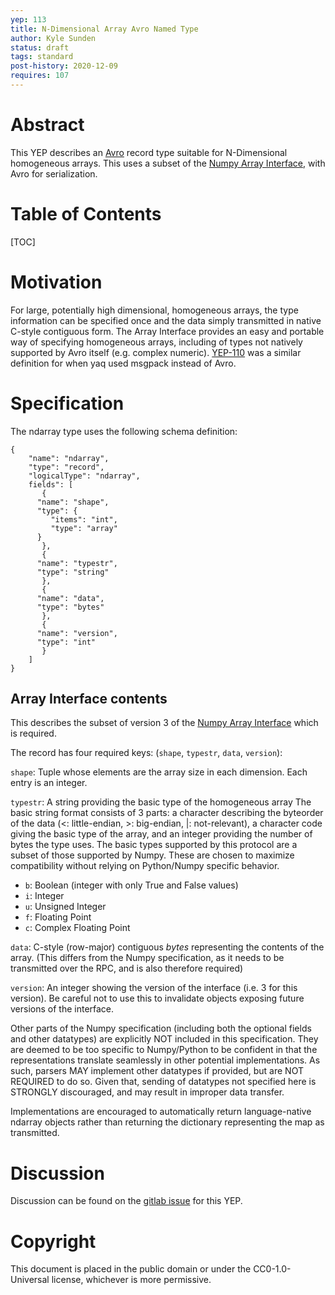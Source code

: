 ```yaml
---
yep: 113
title: N-Dimensional Array Avro Named Type
author: Kyle Sunden
status: draft
tags: standard
post-history: 2020-12-09
requires: 107
---
```


# Abstract

This YEP describes an [Avro](https://avro.apache.org/docs/current/spec.html) record type suitable for N-Dimensional homogeneous arrays.
This uses a subset of the [Numpy Array Interface](https://docs.scipy.org/doc/numpy/reference/arrays.interface.html), with Avro for serialization.

# Table of Contents

[TOC]

# Motivation

For large, potentially high dimensional, homogeneous arrays, the type information can be specified once and the data simply transmitted in native C-style contiguous form.
The Array Interface provides an easy and portable way of specifying homogeneous arrays, including of types not natively supported by Avro itself (e.g. complex numeric).
[YEP-110](../110) was a similar definition for when yaq used msgpack instead of Avro.

# Specification

The ndarray type uses the following schema definition:
	
```
{
    "name": "ndarray",
    "type": "record",
    "logicalType": "ndarray",
    fields": [
       {
	  "name": "shape",
	  "type": {
	     "items": "int",
	     "type": "array"
	  }
       },
       {
	  "name": "typestr",
	  "type": "string"
       },
       {
	  "name": "data",
	  "type": "bytes"
       },
       {
	  "name": "version",
	  "type": "int"
       }
    ]
}
```

## Array Interface contents

This describes the subset of version 3 of the [Numpy Array Interface](https://docs.scipy.org/doc/numpy/reference/arrays.interface.html) which is required.

The record has four required keys: (`shape`, `typestr`, `data`, `version`):

`shape`: Tuple whose elements are the array size in each dimension. Each entry is an integer.

`typestr`: A string providing the basic type of the homogeneous array The basic string format consists of 3 parts: a character describing the byteorder of the data (<: little-endian, >: big-endian, |: not-relevant), a character code giving the basic type of the array, and an integer providing the number of bytes the type uses.
The basic types supported by this protocol are a subset of those supported by Numpy.
These are chosen to maximize compatibility without relying on Python/Numpy specific behavior.

- `b`: Boolean (integer with only True and False values)
- `i`: Integer
- `u`: Unsigned Integer
- `f`: Floating Point
- `c`: Complex Floating Point

`data`: C-style (row-major) contiguous *bytes* representing the contents of the array. (This differs from the Numpy specification, as it needs to be transmitted over the RPC, and is also therefore required)

`version`: An integer showing the version of the interface (i.e. 3 for this version). Be careful not to use this to invalidate objects exposing future versions of the interface.

Other parts of the Numpy specification (including both the optional fields and other datatypes) are explicitly NOT included in this specification.
They are deemed to be too specific to Numpy/Python to be confident in that the representations translate seamlessly in other potential implementations.
As such, parsers MAY implement other datatypes if provided, but are NOT REQUIRED to do so.
Given that, sending of datatypes not specified here is STRONGLY discouraged, and may result in improper data transfer.

Implementations are encouraged to automatically return language-native ndarray objects rather than returning the dictionary representing the map as transmitted.

# Discussion

Discussion can be found on the [gitlab issue](https://gitlab.com/yaq/yeps/-/issues/27) for this YEP.

# Copyright

This document is placed in the public domain or under the
CC0-1.0-Universal license, whichever is more permissive.
